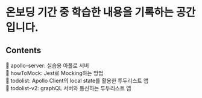 # 온보딩 기간 중 학습한 내용을 기록하는 공간입니다.

## Contents

📁 apollo-server: 실습용 아폴로 서버  
📁 howToMock: Jest로 Mocking하는 방법  
📁 todolist: Apollo Client의 local state를 활용한 투두리스트 앱  
📁 todolist-v2: graphQL 서버와 통신하는 투두리스트 앱  
